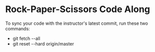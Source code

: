 # Rock-Paper-Scissors Code Along

To sync your code with the instructor's latest commit, run these two commands:

- git fetch --all
- git reset --hard origin/master